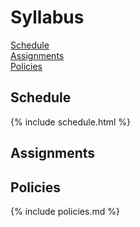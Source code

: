 # Syllabus

[Schedule](##Schedule) <br />
[Assignments](##Assignments) <br />
[Policies](##Policies) <br />

## Schedule

{% include schedule.html %}

## Assignments

## Policies

{% include policies.md %}
